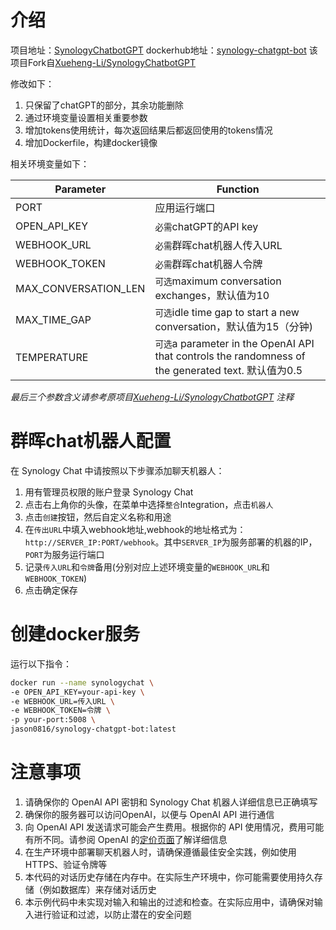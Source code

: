 

# 介绍
项目地址：[SynologyChatbotGPT](https://github.com/Jason0816/SynologyChatbotGPT)
dockerhub地址：[synology-chatgpt-bot](https://hub.docker.com/r/jason0816/synology-chatgpt-bot)
该项目Fork自[Xueheng-Li/SynologyChatbotGPT](https://github.com/Xueheng-Li/SynologyChatbotGPT) 

修改如下：
1. 只保留了chatGPT的部分，其余功能删除
2. 通过环境变量设置相关重要参数
3. 增加tokens使用统计，每次返回结果后都返回使用的tokens情况
4. 增加Dockerfile，构建docker镜像

相关环境变量如下：

| Parameter | Function |
| ------ | ------ |
| PORT | 应用运行端口 |
| OPEN_API_KEY | `必需`chatGPT的API key |
| WEBHOOK_URL | `必需`群晖chat机器人传入URL |
| WEBHOOK_TOKEN | `必需`群晖chat机器人令牌 |
| MAX_CONVERSATION_LEN | `可选`maximum conversation exchanges，默认值为10 |
| MAX_TIME_GAP | `可选`idle time gap to start a new conversation，默认值为15（分钟) |
| TEMPERATURE | `可选`a parameter in the OpenAI API that controls the randomness of the generated text. 默认值为0.5|

*最后三个参数含义请参考原项目[Xueheng-Li/SynologyChatbotGPT](https://github.com/Xueheng-Li/SynologyChatbotGPT) 注释*

# 群晖chat机器人配置

在 Synology Chat 中请按照以下步骤添加聊天机器人：

1. 用有管理员权限的账户登录 Synology Chat
2. 点击右上角你的头像，在菜单中选择`整合`Integration，点击`机器人`
3. 点击`创建`按钮，然后自定义名称和用途
4. 在`传出URL`中填入webhook地址,webhook的地址格式为：`http://SERVER_IP:PORT/webhook`。其中`SERVER_IP`为服务部署的机器的IP，`PORT`为服务运行端口
5. 记录`传入URL`和`令牌`备用(分别对应上述环境变量的`WEBHOOK_URL`和`WEBHOOK_TOKEN`)
6. 点击确定保存

# 创建docker服务

运行以下指令：
```bash
docker run --name synologychat \
-e OPEN_API_KEY=your-api-key \
-e WEBHOOK_URL=传入URL \
-e WEBHOOK_TOKEN=令牌 \
-p your-port:5008 \
jason0816/synology-chatgpt-bot:latest
```

# 注意事项
1. 请确保你的 OpenAI API 密钥和 Synology Chat 机器人详细信息已正确填写
2. 确保你的服务器可以访问OpenAI，以便与 OpenAI API 进行通信
3. 向 OpenAI API 发送请求可能会产生费用。根据你的 API 使用情况，费用可能有所不同。请参阅 OpenAI 的[定价页面](https://openai.com/pricing)了解详细信息
4. 在生产环境中部署聊天机器人时，请确保遵循最佳安全实践，例如使用 HTTPS、验证令牌等
5. 本代码的对话历史存储在内存中。在实际生产环境中，你可能需要使用持久存储（例如数据库）来存储对话历史
6. 本示例代码中未实现对输入和输出的过滤和检查。在实际应用中，请确保对输入进行验证和过滤，以防止潜在的安全问题

